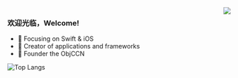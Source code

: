 <img align="right" src="https://github-readme-stats.vercel.app/api/top-langs/?username=husanr&layout=compact" />

### 欢迎光临，Welcome!

- :orange_book: Focusing on Swift & iOS
- :hammer: Creator of applications and frameworks
- :ram: Founder the ObjCCN


![Top Langs](https://github-readme-streak-stats.herokuapp.com?user=husanr&theme=radical)
